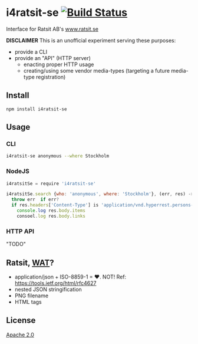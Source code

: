 # i4ratsit-se [![Build Status][2]][1]

Interface for Ratsit AB's www.ratsit.se

**DISCLAIMER** This is an unofficial experiment serving these purposes:

- provide a CLI
- provide an "API" (HTTP server)
  - enacting proper HTTP usage
  - creating/using some vendor media-types (targeting a future media-type registration)


## Install

`npm install i4ratsit-se`


## Usage

### CLI

```bash
i4ratsit-se anonymous --where Stockholm
```

### NodeJS

```js
i4ratsitSe = require 'i4ratsit-se'

i4ratsitSe.search {who: 'anonymous', where: 'Stockholm'}, (err, res) ->
  throw err  if err?
  if res.headers['Content-Type'] is 'application/vnd.hyperrest.persons-v1+json'
    console.log res.body.items
    consoel.log res.body.links
```

### HTTP API

"TODO"


## Ratsit, [WAT](http://is.gd/watjs)?

* application/json + ISO-8859-1 = ♥. NOT! Ref: https://tools.ietf.org/html/rfc4627
* nested JSON stringification
* PNG filename
* HTML tags


## License

[Apache 2.0](LICENSE)


  [1]: https://travis-ci.org/andreineculau/i4ratsit-se
  [2]: https://travis-ci.org/andreineculau/i4ratsit-se.png
